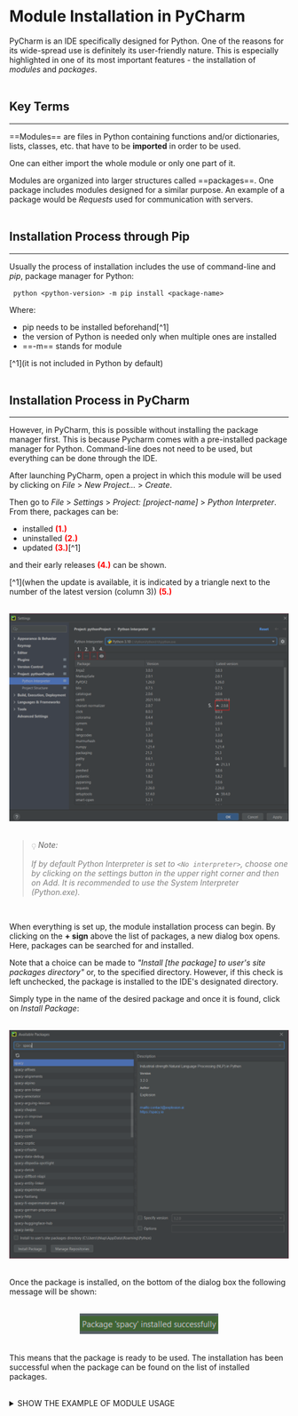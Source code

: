 # Module Installation in PyCharm

PyCharm is an IDE specifically designed for Python. One of the reasons for its wide-spread use is definitely its user-friendly nature. This is especially highlighted in one of its most important features - the installation of *modules* and *packages*.
<br>
</br>
## Key Terms
---
==Modules== are files in Python containing functions and/or dictionaries, lists, classes, etc. that have to be **imported** in order to be used. 

One can either import the whole module or only one part of it.

Modules are organized into larger structures called ==packages==. One package includes modules designed for a similar purpose. An example of a package would be *Requests* used for communication with servers.
<br>
</br>
## Installation Process through Pip
---

Usually the process of installation includes the use of command-line and *pip*, package manager for Python:

```
 python <python-version> -m pip install <package-name>
```

Where:
* pip needs to be installed beforehand[^1]
* the version of Python is needed only when multiple ones are installed
* ==-m== stands for module

[^1](it is not included in Python by default)
<br>
</br>
## Installation Process in PyCharm
---
However, in PyCharm, this is possible without installing the package manager first. This is because Pycharm comes with a pre-installed package manager for Python. Command-line does not need to be used, but everything can be done through the IDE.

After launching PyCharm, open a project in which this module will be used by clicking on *File* > *New Project...* > *Create*. 

Then go to *File* > *Settings* > *Project: \[project-name\]* > *Python Interpreter*. From there, packages can be:

* installed <span style="color:red">**(1.)**</span>
* uninstalled <span style="color:red">**(2.)**</span>
* updated <span style="color:red">**(3.)**</span>[^1]

and their early releases <span style="color:red">**(4.)**</span> can be shown.

[^1](when the update is available, it is indicated by a triangle next to the number of the latest version (column 3)) <span style="color:red">**(5.)**</span>

<br>

<center>
  <img width="550" src="module_manager.png">
</center>

</br>

> &#2139; *Note:*
>
><span style="color:grey">*If by default Python Interpreter is set to `<No interpreter>`, choose one by clicking on the settings button in the upper right corner and then on *Add*. It is recommended to use the System Interpreter (Python.exe).*</span>

<br>

When everything is set up, the module installation process can begin. By clicking on the **+ sign** above the list of packages, a new dialog box opens. Here, packages can be searched for and installed. 

Note that a choice can be made to *"Install [the package] to user's site packages directory"* or, to the specified directory. However, if this check is left unchecked, the package is installed to the IDE's designated directory.

Simply type in the name of the desired package and once it is found, click on *Install Package*:

</br>

<center>
  <img width="550" src="spacy.png">
</center>

<br>

Once the package is installed, on the bottom of the dialog box the following message will be shown:

</br>

<center>
  <img width="250" src="success.png">
</center>

<br>

This means that the package is ready to be used. The installation has been successful when the package can be found on the list of installed packages.

</br>

<details>
  <summary markdown="span">SHOW THE EXAMPLE OF MODULE USAGE</summary>
<br>
When installing, for example, Spacy, as in the picture above, the English dictionary (en_core_web_sm) needs to be installed separately. This is done by writing and running the following code:

</br>

```python
import spacy
spacy.cli.download("en_core_web_sm")
```

<br>

Once everything is installed with no error messages popping up, the module and its dictionary can successfuly be used for natural language processing in Python:

</br>

```python
import spacy
nlp = spacy.load("en_core_web_sm")

doc = nlp("In 2020, Apple made a profit of $10 million dollars in the U.S. only.")

for token in doc:
    print(token.text, token.pos_, token.dep_)
```
</details>